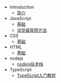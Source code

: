 * Introduction
  - [简介](README.md)
* JavaScript
  - [基础](/javascript/base.md)
  - [浏览器常用方法](/javascript/browser.md)
* CSS
  - [基础](/css/base.md)
* HTML
  - [基础](/html/base.md)
* nodejs
  - [nodejs技术栈](https://www.nodejs.red/#/)
* TypeScript
  - [TypeScript入门教程](https://ts.xcatliu.com/introduction/index.html)
